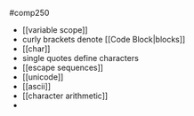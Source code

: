 #comp250 
- [[variable scope]]
- curly brackets denote [[Code Block|blocks]]
- [[char]]
- single quotes define characters
- [[escape sequences]]
- [[unicode]]
- [[ascii]]
- [[character arithmetic]]
- 